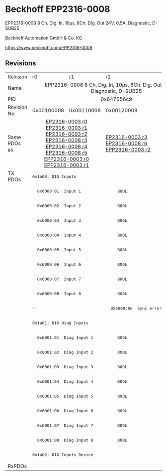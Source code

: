 # Beckhoff EPP2316-0008

EPP2316-0008 8 Ch. Dig. In, 10µs, 8Ch. Dig. Out 24V, 0,5A, Diagnostic, D-SUB25

Beckhoff Automation GmbH & Co. KG

https://www.beckhoff.com/EPP2316-0008

## Revisions
<table>
<tr>
<td>Revision</td>
<td>r0</td>
<td>r1</td>
<td>r2</td>
</tr>
<tr>
<td>Name</td>
<td colspan=3 align="center">EPP2316-0008 8 Ch. Dig. In, 10µs, 8Ch. Dig. Out 24V, 0,5A, Diagnostic, D-SUB25</td>
</tr>
<tr>
<td>PID</td>
<td colspan=3 align="center">0x647656c9</td>
</tr>
<tr>
<td>Revision No</td>
<td>0x00100008</td>
<td>0x00110008</td>
<td>0x00120008</td>
</tr>
<tr>
<td>Same PDOs as</td>
<td colspan=2 align="center"><a href="EP2316-0003.md">EP2316-0003 r0</a><br/><a href="EP2316-0003.md">EP2316-0003 r1</a><br/><a href="EP2316-0003.md">EP2316-0003 r2</a><br/><a href="EP2316-0008.md">EP2316-0008 r3</a><br/><a href="EP2316-0008.md">EP2316-0008 r4</a><br/><a href="EP2316-0008.md">EP2316-0008 r5</a><br/><a href="EPP2316-0003.md">EPP2316-0003 r0</a><br/><a href="EPP2316-0003.md">EPP2316-0003 r1</a></td>
<td><a href="EP2316-0003.md">EP2316-0003 r3</a><br/><a href="EP2316-0008.md">EP2316-0008 r6</a><br/><a href="EPP2316-0003.md">EPP2316-0003 r2</a></td>
</tr>
<tr>
<td rowspan=20 valign=top>TX PDOs</td>
<td colspan=3 align="left"><pre>0x1a00: DIG Inputs</pre></td>
<td></td>
</tr>
<tr>
<td colspan=3 align="left"><pre>  0x6000:01  Input 1               BOOL</pre></td>
</tr>
<tr>
<td colspan=3 align="left"><pre>  0x6000:02  Input 2               BOOL</pre></td>
</tr>
<tr>
<td colspan=3 align="left"><pre>  0x6000:03  Input 3               BOOL</pre></td>
</tr>
<tr>
<td colspan=3 align="left"><pre>  0x6000:04  Input 4               BOOL</pre></td>
</tr>
<tr>
<td colspan=3 align="left"><pre>  0x6000:05  Input 5               BOOL</pre></td>
</tr>
<tr>
<td colspan=3 align="left"><pre>  0x6000:06  Input 6               BOOL</pre></td>
</tr>
<tr>
<td colspan=3 align="left"><pre>  0x6000:07  Input 7               BOOL</pre></td>
</tr>
<tr>
<td colspan=3 align="left"><pre>  0x6000:08  Input 8               BOOL</pre></td>
</tr>
<tr>
<td colspan=2 align="left"><pre>-</pre></td>
<td><pre>  0x6000:0e  Sync error            BOOL</pre></td>
</tr>
<tr>
<td colspan=3 align="left"><pre>0x1a01: DIG Diag Inputs</pre></td>
</tr>
<tr>
<td colspan=3 align="left"><pre>  0x6001:01  Diag Input 1          BOOL</pre></td>
</tr>
<tr>
<td colspan=3 align="left"><pre>  0x6001:02  Diag Input 2          BOOL</pre></td>
</tr>
<tr>
<td colspan=3 align="left"><pre>  0x6001:03  Diag Input 3          BOOL</pre></td>
</tr>
<tr>
<td colspan=3 align="left"><pre>  0x6001:04  Diag Input 4          BOOL</pre></td>
</tr>
<tr>
<td colspan=3 align="left"><pre>  0x6001:05  Diag Input 5          BOOL</pre></td>
</tr>
<tr>
<td colspan=3 align="left"><pre>  0x6001:06  Diag Input 6          BOOL</pre></td>
</tr>
<tr>
<td colspan=3 align="left"><pre>  0x6001:07  Diag Input 7          BOOL</pre></td>
</tr>
<tr>
<td colspan=3 align="left"><pre>  0x6001:08  Diag Input 8          BOOL</pre></td>
</tr>
<tr>
<td colspan=3 align="left"><pre>0x1a02: DIG Inputs Device</pre></td>
</tr>
<tr>
<td>RxPDOs</td>
<td colspan=3 align="left"></td>
</tr>
</table>
